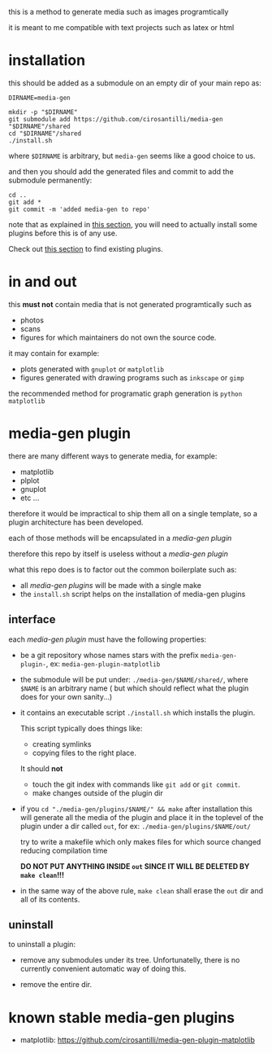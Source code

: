 this is a method to generate media such as images programtically

it is meant to me compatible with text projects such as latex or html

# installation

this should be added as a submodule on an empty dir of your main repo as:

    DIRNAME=media-gen

    mkdir -p "$DIRNAME"
    git submodule add https://github.com/cirosantilli/media-gen "$DIRNAME"/shared
    cd "$DIRNAME"/shared
    ./install.sh

where `$DIRNAME` is arbitrary, but `media-gen` seems like a good choice to us.

and then you should add the generated files and  commit to add the submodule permanently:

    cd ..
    git add *
    git commit -m 'added media-gen to repo'

note that as explained in [this section](#media-gen-plugin), you will need to
actually install some plugins before this is of any use.

Check out [this section](known-stable-media-gen-plugins) to find existing plugins.

# in and out

this **must not** contain media that is not generated programtically such as

- photos
- scans
- figures for which maintainers do not own the source code.

it may contain for example:

- plots generated with `gnuplot` or `matplotlib`
- figures generated with drawing programs such as `inkscape` or `gimp`

the recommended method for programatic graph generation is `python matplotlib`

# media-gen plugin

there are many different ways to generate media, for example:

- matplotlib
- plplot
- gnuplot
- etc ...

therefore it would be impractical to ship them all on a single template,
so a plugin architecture has been developed.

each of those methods will be encapsulated in a *media-gen plugin*

therefore this repo by itself is useless without a *media-gen plugin*

what this repo does is to factor out the common boilerplate such as:

- all *media-gen plugins* will be made with a single make
- the `install.sh` script helps on the installation of media-gen plugins

## interface

each *media-gen plugin* must have the following properties:

- be a git repository whose names stars with the prefix `media-gen-plugin-`, ex: `media-gen-plugin-matplotlib`

- the submodule will be put under: `./media-gen/$NAME/shared/`, where `$NAME` is an arbitrary name
    ( but which should reflect what the plugin does for your own sanity...)

- it contains an executable script `./install.sh` which installs the plugin.

    This script typically does things like:

    - creating symlinks
    - copying files
    to the right place.

    It should **not**

    - touch the git index with commands like `git add` or `git commit`.
    - make changes outside of the plugin dir

- if you `cd "./media-gen/plugins/$NAME/" && make` after installation this will generate all the media of the plugin
    and place it in the toplevel of the plugin under a dir called `out`, for ex: `./media-gen/plugins/$NAME/out/`

    try to write a makefile which only makes files for which source changed reducing compilation time

    **DO NOT PUT ANYTHING INSIDE `out` SINCE IT WILL BE DELETED BY `make clean`!!!**

- in the same way of the above rule, `make clean` shall erase the `out` dir and all of its contents.

## uninstall

to uninstall a plugin:

- remove any submodules under its tree. Unfortunatelly, there is no currently convenient automatic way of doing this.

- remove the entire dir.

# known stable media-gen plugins

- matplotlib: https://github.com/cirosantilli/media-gen-plugin-matplotlib
